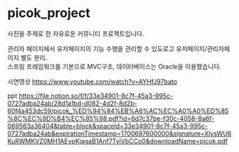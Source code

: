 # picok_project
사진을 주제로 한 자유로운 커뮤니티 프로젝트입니다.

관리자 페이지에서 유저페이지의 기능 수행을 관리할 수 있도로고 유저페이지/관리자페이지 별도 분리.  
스프링 프레임워크를 기본으로 MVC구조, 데이터베이스는 Oracle을 이용했습니다.

시연영상
https://www.youtube.com/watch?v=AYHfJ97bato  

ppt
https://file.notion.so/f/f/33e34901-8c7f-45a3-995c-0727adba24ab/28d1a1bd-d082-4d2f-8d2b-60f4a453dc59/picok_%ED%94%84%EB%A6%AC%EC%A0%A0%ED%85%8C%EC%9D%B4%EC%85%98.pdf?id=6d7c37be-f30c-4058-8a6f-069563a36404&table=block&spaceId=33e34901-8c7f-45a3-995c-0727adba24ab&expirationTimestamp=1700697600000&signature=XlysWU6KuRWMKVZ0MH1AEypKjagaB1Anf7TyiVbCCo0&downloadName=picok.pdf
